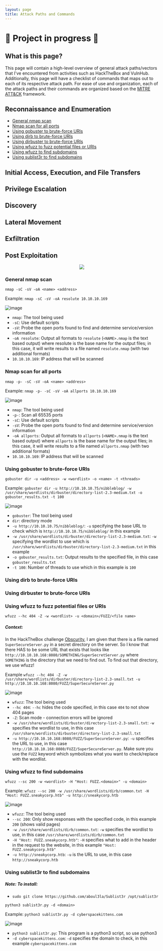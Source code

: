 ```yaml
---
layout: page
title: Attack Paths and Commands
---
```


# 🚧 Project in progress 🚧

## What is this page?

This page will contain a high-level overview of general attack paths/vectors that I've encountered from activities such as HackTheBox and VulnHub. Additionally, this page will have a checklist of commands that maps out to each of its respective attack path. For ease of use and organization, each of the attack paths and their commands are organized based on the [MITRE ATT&CK](https://attack.mitre.org/) framework.

## Reconnaissance and Enumeration

* [General nmap scan](https://securitynoodle.github.io/AttackPathsAndCommands/#general-nmap-scan)
* [Nmap scan for all ports](https://securitynoodle.github.io/AttackPathsAndCommands/#nmap-scan-for-all-ports)
* [Using gobuster to brute-force URIs](https://securitynoodle.github.io/AttackPathsAndCommands/#using-gobuster-to-brute-force-uris)
* [Using dirb to brute-force URIs](https://securitynoodle.github.io/AttackPathsAndCommands/#using-dirb-to-brute-force-uris)
* [Using dirbuster to brute-force URIs](https://securitynoodle.github.io/AttackPathsAndCommands/#using-dirbuster-to-brute-force-uris)
* [Using wfuzz to fuzz potential files or URIs](https://securitynoodle.github.io/AttackPathsAndCommands/#using-wfuzz-to-fuzz-potential-files-or-uris)
* [Using wfuzz to find subdomains](https://securitynoodle.github.io/AttackPathsAndCommands/#using-wfuzz-to-find-subdomains)
* [Using sublist3r to find subdomains](https://securitynoodle.github.io/AttackPathsAndCommands/#using-sublist3r-to-find-subdomains)

## Initial Access, Execution, and File Transfers

## Privilege Escalation

## Discovery

## Lateral Movement

## Exfiltration

## Post Exploitation 

<p align="center">
  <img src="https://user-images.githubusercontent.com/41026969/89838415-2cd50c00-db39-11ea-824b-8ef86b869974.png" />
</p>

### General nmap scan
`nmap -sC -sV -oA <name> <address>`

Example: `nmap -sC -sV -oA resolute 10.10.10.169`

![image](https://user-images.githubusercontent.com/41026969/89837667-702e7b00-db37-11ea-9c5e-fb19e0846ad4.png)

* `nmap`: The tool being used
* `-sC`: Use default scripts
* `-sV`: Probe the open ports found to find and determine service/version information
* `-oA resolute`: Output all formats to `resolute` (`<NAME>.nmap` is the text based output) where resolute is the base name for the output files; in this case, it will write results to a file named `resolute.nmap` (with two additional formats)
* `10.10.10.169`: IP address that will be scanned

### Nmap scan for all ports
`nmap -p- -sC -sV -oA <name> <address>`

Example: `nmap -p- -sC -sV -oA allports 10.10.10.169`

![image](https://user-images.githubusercontent.com/41026969/89954677-8ef84480-dbff-11ea-9dc1-e16ba96e8a7b.png)

* `nmap`: The tool being used
* `-p-`: Scan all 65535 ports
* `-sC`: Use default scripts
* `-sV`: Probe the open ports found to find and determine service/version information
* `-oA allports`: Output all formats to `allports` (`<NAME>.nmap` is the text based output) where `allports` is the base name for the output files; in this case, it will write results to a file named `allports.nmap` (with two additional formats)
* `10.10.10.169`: IP address that will be scanned


### Using gobuster to brute-force URIs
`gobuster dir -u <address> -w <wordlist> -o <name> -t <threads>`

Example: `gobuster dir -u http://10.10.10.75/nibbleblog/ -w /usr/share/wordlists/dirbuster/directory-list-2.3-medium.txt -o gobuster_results.txt -t 100`

![image](https://user-images.githubusercontent.com/41026969/74098356-3b3c5f80-4ae5-11ea-85ae-68c200a0e0c8.png)

* `gobuster`: The tool being used
* `dir`: directory mode
* `-u http://10.10.10.75/nibbleblog/`: `-u` specifying the base URL to check which is `http://10.10.10.75/nibbleblog/` in this example
* `-w /usr/share/wordlists/dirbuster/directory-list-2.3-medium.txt`: `-w` specifying the wordlist to use which is `/usr/share/wordlists/dirbuster/directory-list-2.3-medium.txt` in this example
* `-o gobuster_results.txt`: Output results to the specified file, in this case `gobuster_results.txt`
* `-t 100`: Number of threads to use which in this example is `100`

### Using dirb to brute-force URIs

### Using dirbuster to brute-force URIs

### Using wfuzz to fuzz potential files or URIs
`wfuzz --hc 404 -Z -w <wordlist> -u <domain>/FUZZ/<file name>`

##### Context: 
In the HackTheBox challenge [Obscurity](https://securitynoodle.github.io/HackTheBox/#hackthebox-obscurity), I am given that there is a file named `SuperSecureServer.py` in a secret directory on the server. So I know that there HAS to be some URL that exists that looks like `http://10.10.10.168:8080/SOMETHING/SuperSecretServer.py` where `SOMETHING` is the directory that we need to find out. To find out that directory, we use wfuzz!

Example `wfuzz --hc 404 -Z -w /usr/share/wordlists/dirbuster/directory-list-2.3-small.txt
-u http://10.10.10.168:8080/FUZZ/SuperSecureServer.py`

![image](https://user-images.githubusercontent.com/41026969/91778568-e6ffe680-ebc0-11ea-92cc-981423b27e31.png)

* `wfuzz`: The tool being used
* `--hc 404`: `--hc` hides the code specified, in this case `404` to not show 404 pages
* `-Z`: Scan mode - connection errors will be ignored
* `-w /usr/share/wordlists/dirbuster/directory-list-2.3-small.txt`: `-w` specifies the wordlist to use, in this case `/usr/share/wordlists/dirbuster/directory-list-2.3-small.txt`
* `-u http://10.10.10.168:8080/FUZZ/SuperSecureServer.py`: `-u` specifies the URL to use, in this case `http://10.10.10.168:8080/FUZZ/SuperSecureServer.py`. Make sure you use the `FUZZ` keyword which symbolizes what you want to check/replace with the wordlist.

### Using wfuzz to find subdomains
`wfuzz --sc 200 -w <wordlist> -H "Host: FUZZ.<domain>" -u <domain>`

Example: `wfuzz --sc 200 -w /usr/share/wordlists/dirb/common.txt -H "Host: FUZZ.sneakycorp.htb" -u http://sneakycorp.htb`

![image](https://user-images.githubusercontent.com/41026969/91776965-9be3d480-ebbc-11ea-8427-6e87829a32dc.png)

* `wfuzz`: The tool being used
* `--sc 200`: Only show responses with the specified code, in this example `200` (shows valid pages)
* `-w /usr/share/wordlists/dirb/common.txt`: `-w` specifies the wordlist to use, in this case `/usr/share/wordlists/dirb/common.txt`
* `-H "Host: FUZZ.sneakycorp.htb"`: `-H` specifies what to add in the header in the request to the website, in this example `"Host: FUZZ.sneakycorp.htb"`
* `-u http://sneakycorp.htb`: `-u` is the URL to use, in this case `http://sneakycorp.htb`

### Using sublist3r to find subdomains
##### Note: To install:
* `sudo git clone https://github.com/aboul3la/Sublist3r /opt/sublist3r`

`python3 sublist3r.py -d <domain>`

Example: `python3 sublist3r.py -d cyberspacekittens.com`

![image](https://user-images.githubusercontent.com/41026969/91775272-adc37880-ebb8-11ea-8442-2ccef74c7909.png)

* `python3 sublist3r.py`: This program is a python3 script, so use python3
* `-d cyberspacekittens.com`: `-d` specifies the domain to check, in this example `cyberspacekittens.com`

